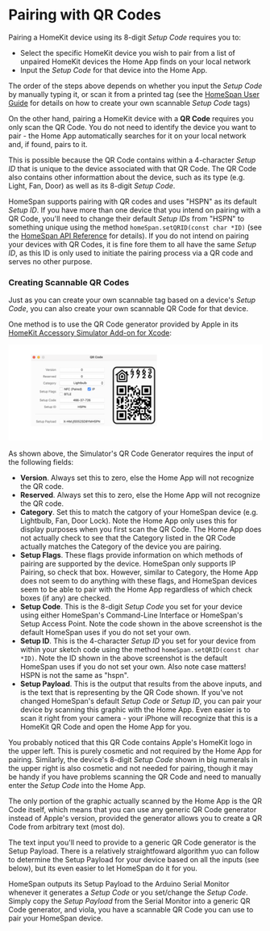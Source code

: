 # Pairing with QR Codes

Pairing a HomeKit device using its 8-digit *Setup Code* requires you to:

* Select the specific HomeKit device you wish to pair from a list of unpaired HomeKit devices the Home App finds on your local network
* Input the *Setup Code* for that device into the Home App.

The order of the steps above depends on whether you input the *Setup Code* by manually typing it, or scan it from a printed tag (see the [HomeSpan User Guide](https://github.com/HomeSpan/HomeSpan/blob/master/docs/UserGuide.md#creating-a-scannable-tag) for details on how to create your own scannable *Setup Code* tags)

On the other hand, pairing a HomeKit device with a **QR Code** requires you only scan the QR Code.  You do not need to identify the device you want to pair - the Home App automatically searches for it on your local network and, if found, pairs to it.

This is possible because the QR Code contains within a 4-character *Setup ID* that is unique to the device associated with that QR Code.  The QR Code also contains other informattion about the device, such as its type (e.g. Light, Fan, Door) as well as its 8-digit *Setup Code*.

HomeSpan supports pairing with QR codes and uses "HSPN" as its default *Setup ID*.  If you have more than one device that you intend on pairing with a QR Code, you'll need to change their default *Setup IDs* from "HSPN" to something unique using the method `homeSpan.setQRID(const char *ID)` (see the [HomeSpan API Reference](https://github.com/HomeSpan/HomeSpan/blob/master/docs/Reference.md) for details).  If you do not intend on pairing your devices with QR Codes, it is fine fore them to all have the same *Setup ID*, as this ID is only used to initiate the pairing process via a QR code and serves no other purpose.

### Creating Scannable QR Codes

Just as you can create your own scannable tag based on a device's *Setup Code*, you can also create your own scannable QR Code for that device.

One method is to use the QR Code generator provided by Apple in its [HomeKit Accessory Simulator Add-on for Xcode](https://developer.apple.com/documentation/homekit/testing_your_app_with_the_homekit_accessory_simulator):

![QR Code Generator](images/QRCode.png)

As shown above, the Simulator's QR Code Generator requires the input of the following fields:

* **Version**.  Always set this to zero, else the Home App will not recognize the QR code.
* **Reserved**.  Always set this to zero, else the Home App will not recognize the QR code.
* **Category**.  Set this to match the catgory of your HomeSpan device (e.g. Lightbulb, Fan, Door Lock).  Note the Home App only uses this for display purposes when you first scan the QR Code.  The Home App does not actually check to see that the Category listed in the QR Code actually matches the Category of the device you are pairing.
* **Setup Flags**.  These flags provide information on which methods of pairing are supported by the device.  HomeSpan only supports IP Pairing, so check that box.  However, similar to Category, the Home App does not seem to do anything with these flags, and HomeSpan devices seem to be able to pair with the Home App regardless of which check boxes (if any) are checked.
* **Setup Code**.  This is the 8-digit *Setup Code* you set for your device using either HomeSpan's Command-Line Interface or HomeSpan's Setup Access Point.  Note the code shown in the above screenshot is the default HomeSpan uses if you do not set your own.
* **Setup ID**.  This is the 4-character *Setup ID* you set for your device from within your sketch code using the method `homeSpan.setQRID(const char *ID)`.  Note the ID shown in the above screenshot is the default HomeSpan uses if you do not set your own.  Also note case matters!  HSPN is not the same as "hspn".
* **Setup Payload**.  This is the output that results from the above inputs, and is the text that is representing by the QR Code shown.  If you've not changed HomeSpan's default *Setup Code* or *Setup ID*, you can pair your device by scanning this graphic with the Home App.  Even easier is to scan it right from your camera - your iPhone will recognize that this is a HomeKit QR Code and open the Home App for you.

You probably noticed that this QR Code contains Apple's HomeKit logo in the upper left.  This is purely cosmetic and not required by the Home App for pairing.  Similarly, the device's 8-digit *Setup Code* shown in big numerals in the upper right is also cosmetic and not needed for pairing, though it may be handy if you have problems scanning the QR Code and need to manually enter the *Setup Code* into the Home App.

The only portion of the graphic actually scanned by the Home App is the QR Code itself, which means that you can use any generic QR Code generator instead of Apple's version, provided the generator allows you to create a QR Code from arbitrary text (most do).

The text input you'll need to provide to a generic QR Code generator is the Setup Payload.  There is a relatively straightfoward algorithm yuo can follow to determine the Setup Payload for your device based on all the inputs (see below), but its even easier to let HomeSpan do it for you.

HomeSpan outputs its Setup Payload to the Arduino Serial Monitor whenever it generates a *Setup Code* or you set/change the *Setup Code*.  Simply copy the *Setup Payload* from the Serial Monitor into a generic QR Code generator, and viola, you have a scannable QR Code you can use to pair your HomeSpan device.
